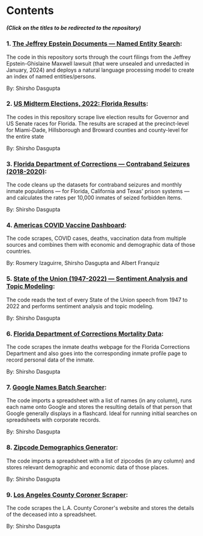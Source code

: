 # Contents

##### (Click on the titles to be redirected to the repository)

### 1. [The Jeffrey Epstein Documents — Named Entity Search](https://github.com/shirshod/epstein_records):
The code in this repository sorts through the court filings from the Jeffrey Epstein-Ghislaine Maxwell lawsuit (that were unsealed and unredacted in January, 2024) and deploys a natural language processing model to create an index of named entities/persons.

By: Shirsho Dasgupta


### 2. [US Midterm Elections, 2022: Florida Results](https://github.com/shirshod/florida_midterms_2022):
The codes in this repository scrape live election results for Governor and US Senate races for Florida. The results are scraped at the precinct-level for Miami-Dade, Hillsborough and Broward counties and county-level for the entire state

By: Shirsho Dasgupta


### 3. [Florida Department of Corrections — Contraband Seizures (2018-2020)](https://github.com/shirshod/fdc_contraband):
The code cleans up the datasets for contraband seizures and monthly inmate populations — for Florida, California and Texas' prison systems — and calculates the rates per 10,000 inmates of seized forbidden items. 

By: Shirsho Dasgupta


### 4. [Americas COVID Vaccine Dashboard](https://github.com/shirshod/americas_covidvaccine_dashboard):
The code scrapes, COVID cases, deaths, vaccination data from multiple sources and combines them with economic and demographic data of those countries. 

By: Rosmery Izaguirre, Shirsho Dasgupta and Albert Franquiz

### 5. [State of the Union (1947-2022) — Sentiment Analysis and Topic Modeling](https://github.com/shirshod/sotu_textanalysis):
The code reads the text of every State of the Union speech from 1947 to 2022 and performs sentiment analysis and topic modeling. 

By: Shirsho Dasgupta


### 6. [Florida Department of Corrections Mortality Data](https://github.com/shirshod/fdc_inmatedeaths_scraper):
The code scrapes the inmate deaths webpage for the Florida Corrections Department and also goes into the corresponding inmate profile page to record personal data of the inmate.

By: Shirsho Dasgupta


### 7. [Google Names Batch Searcher](https://github.com/shirshod/google_name_batchsearcher):
The code imports a spreadsheet with a list of names (in any column), runs each name onto Google and stores the resulting details of that person that Google generally displays in a flashcard. Ideal for running initial searches on spreadsheets with corporate records. 

By: Shirsho Dasgupta


### 8. [Zipcode Demographics Generator](https://github.com/shirshod/zipcode_demographics_generator):
The code imports a spreadsheet with a list of zipcodes (in any column) and stores relevant demographic and economic data of those places. 

By: Shirsho Dasgupta


### 9. [Los Angeles County Coroner Scraper](https://github.com/shirshod/la_countycoroner_scraper):
The code scrapes the L.A. County Coroner's website and stores the details of the deceased into a spreadsheet. 

By: Shirsho Dasgupta

